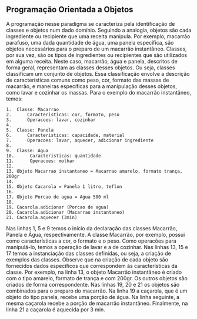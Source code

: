 ## Programação Orientada a Objetos

A programação nesse paradigma se caracteriza pela identificação de classes e objetos num dado domínio. Seguindo a analogia, objetos são cada ingrediente ou recipiente que uma receita manipula. Por exemplo, macarrão parafuso, uma dada quantidade de água, uma panela específica, são objetos necessários para o preparo de um macarrão instantâneo. Classes, por sua vez, são os tipos de ingredientes ou recipientes que são utilizados em alguma receita. Neste caso, macarrão, água e panela, descritos de forma geral, representam as classes desses objetos. Ou seja, classes classificam um conjunto de objetos. Essa classificação envolve a descrição de características comuns como peso, cor, formato das massas de macarrão, e maneiras específicas para a manipulação desses objetos, como lavar e cozinhar os massas. Para o exemplo do macarrão instantâneo, temos:

~~~~~~~~
1.  Classe: Macarrao     
2.      Caracteristicas: cor, formato, peso
3.      Operacoes: lavar, cozinhar
4.  
5.  Classe: Panela
6.      Caracteristicas: capacidade, material
7.      Operacoes: lavar, aquecer, adicionar ingrediente
8.  
9.  Classe: Agua     
10.      Caracteristicas: quantidade     
11.      Operacoes: molhar
12.  
13. Objeto Macarrao instantaneo = Macarrao amarelo, formato trança, 200gr
14.  
15. Objeto Cacarola = Panela 1 litro, teflon
16.  
17. Objeto Porcao de agua = Agua 500 ml
18.  
19. Cacarola.adicionar (Porcao de agua)
20. Cacarola.adicionar (Macarrao instantaneo)
21. Cacarola.aquecer (3min)
~~~~~~~~

Nas linhas 1, 5 e 9 temos o início da declaração das classes Macarrão, Panela e Água, respectivamente. A classe Macarrão, por exemplo, possui como características a cor, o formato e o peso. Como operacões para manipulá-lo, temos a operação de lavar e a de cozinhar. Nas linhas 13, 15 e 17 temos a instanciação das classes definidas, ou seja, a criação de exemplos das classes. Observe que na criação de cada objeto são fornecidos dados específicos que correspondem às características da classe. Por exemplo, na linha 13, o objeto Macarrão instantâneo é criado com o tipo amarelo, formato de trança e com 200gr. Os outros objetos são criados de forma correspondente. Nas linhas 19, 20 e 21 os objetos são combinados para o preparo do macarrão. Na linha 19 a caçarola, que é um objeto do tipo panela, recebe uma porção de água. Na linha seguinte, a mesma caçarola recebe a porção de macarrão instantâneo. Finalmente, na linha 21 a caçarola é aquecida por 3 min.

